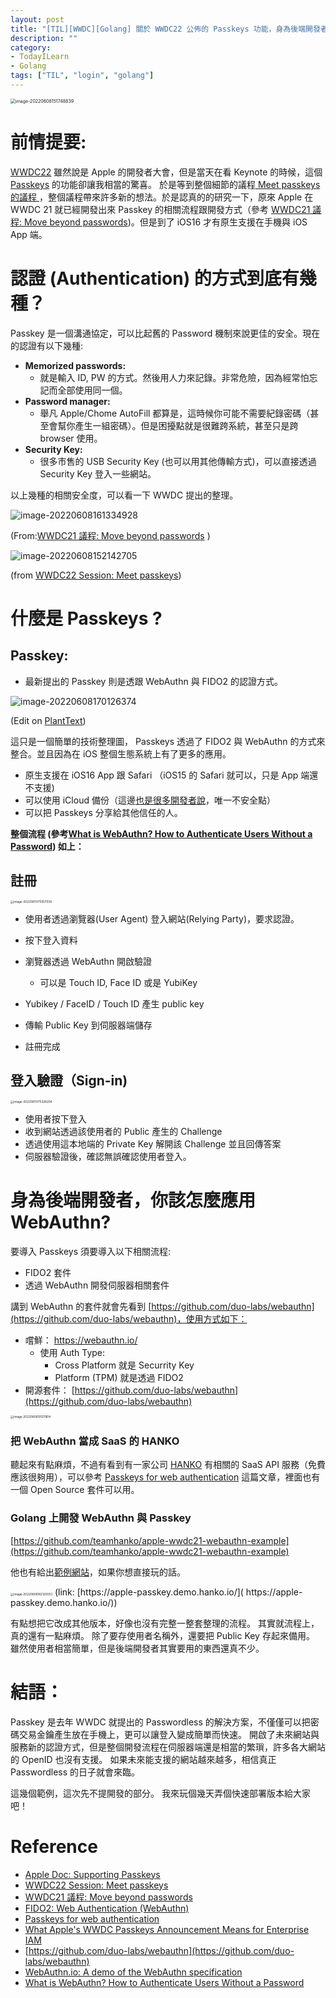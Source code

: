 ```yaml
---
layout: post
title: "[TIL][WWDC][Golang] 關於 WWDC22 公佈的 Passkeys 功能，身為後端開發者你該知道什麼?"
description: ""
category: 
- TodayILearn
- Golang
tags: ["TIL", "login", "golang"]
---
```


<img src="../images/2021/image-20220608151748839.png" alt="image-20220608151748839" style="zoom:50%;" />



# 前情提要:

[WWDC22](https://developer.apple.com/videos/wwdc2022/) 雖然說是 Apple 的開發者大會，但是當天在看 Keynote 的時候，這個 [Passkeys](https://developer.apple.com/documentation/authenticationservices/public-private_key_authentication/supporting_passkeys) 的功能卻讓我相當的驚喜。 於是等到整個細節的議程[ Meet passkeys 的議程 ](https://developer.apple.com/videos/play/wwdc2022/10092/)，整個議程帶來許多新的想法。於是認真的的研究一下，原來 Apple 在 WWDC 21 就已經開發出來 Passkey 的相關流程跟開發方式（參考 [WWDC21 議程: Move beyond passwords](https://developer.apple.com/videos/play/wwdc2021/10106/))。但是到了 iOS16 才有原生支援在手機與 iOS App 端。

# 認證 (Authentication) 的方式到底有幾種？

Passkey 是一個溝通協定，可以比起舊的 Password 機制來說更佳的安全。現在的認證有以下幾種:

- **Memorized passwords:**
  - 就是輸入 ID, PW 的方式。然後用人力來記錄。非常危險，因為經常怕忘記而全部使用同一個。
- **Password manager:**
  - 舉凡 Apple/Chome AutoFill 都算是，這時候你可能不需要紀錄密碼（甚至會幫你產生一組密碼）。但是困擾點就是很難跨系統，甚至只是跨 browser 使用。
- **Security Key:**
  - 很多市售的 USB Security Key (也可以用其他傳輸方式)，可以直接透過 Security Key 登入一些網站。

以上幾種的相關安全度，可以看一下 WWDC 提出的整理。



![image-20220608161334928](../images/2021/image-20220608161334928.png)

(From:[WWDC21 議程: Move beyond passwords](https://developer.apple.com/videos/play/wwdc2021/10106/) )

![image-20220608152142705](../images/2021/image-20220608152142705.png)

(from [WWDC22 Session: Meet passkeys](https://developer.apple.com/videos/play/wwdc2022/10092/))

# 什麼是 Passkeys ? 

## **Passkey:**

- 最新提出的 Passkey 則是透跟 WebAuthn 與 FIDO2 的認證方式。

![image-20220608170126374](../images/2021/image-20220608170126374.png)

(Edit on [PlantText](https://www.planttext.com/?text=SoWkIImgAStDuU8goIp9ILLuENtEisbx508IYukpKokB5PxFQdc-RTFprJEVjNS-dxBY-UmT81LT3IyMJdwsjV7vYkx73KrSN4_sxWTAlcXeLR3HrRLJUDRP_MpbV2k5bmtzBnlx5DmyNVoD580YJpks0SrxiQhtnTfEZHVjdI-RL-WeFEjfVxwbMvCBeWbY0CHAAuMdJPjVDZGg19GcvMGcAtYdLiAC34zDSYmjoSXJ05lla9gN0lG30000))

這只是一個簡單的技術整理圖， Passkeys 透過了 FIDO2 與 WebAuthn 的方式來整合。並且因為在 iOS 整個生態系統上有了更多的應用。

- 原生支援在 iOS16 App 跟 Safari  （iOS15 的 Safari 就可以，只是 App 端還不支援)
- 可以使用 iCloud 備份（這邊[也是很多開發者說](https://blog.hypr.com/what-apples-wwdc-passkeys-announcement-means-for-enterprise-iam)，唯一不安全點）
- 可以把 Passkeys 分享給其他信任的人。



**整個流程 (參考[What is WebAuthn? How to Authenticate Users Without a Password](https://www.freecodecamp.org/news/intro-to-webauthn/)) 如上：**

## 註冊

<img src="../images/2021/image-20220615175557038.png" alt="image-20220615175557038" style="zoom:33%;" />

- 使用者透過瀏覽器(User Agent) 登入網站(Relying Party)，要求認證。
- 按下登入資料
- 瀏覽器透過 WebAuthn 開啟驗證
  - 可以是 Touch ID, Face ID 或是 YubiKey

- Yubikey / FaceID / Touch ID  產生 public key 
- 傳輸 Public Key 到伺服器端儲存
- 註冊完成

## 登入驗證（Sign-in)

<img src="../images/2021/image-20220615175328204.png" alt="image-20220615175328204" style="zoom:33%;" />

- 使用者按下登入
- 收到網站透過該使用者的 Public 產生的 Challenge
- 透過使用這本地端的 Private Key 解開該 Challenge 並且回傳答案
- 伺服器驗證後，確認無誤確認使用者登入。

# 身為後端開發者，你該怎麼應用 WebAuthn?

要導入 Passkeys 須要導入以下相關流程:

- FIDO2 套件
- 透過 WebAuthn 開發伺服器相關套件

講到 WebAuthn 的套件就會先看到 [https://github.com/duo-labs/webauthn](https://github.com/duo-labs/webauthn)，使用方式如下：

- 嚐鮮：  https://webauthn.io/
  - 使用 Auth Type: 
    - Cross Platform 就是 Securrity Key
    - Platform (TPM) 就是透過 FIDO2
- 開源套件： [https://github.com/duo-labs/webauthn](https://github.com/duo-labs/webauthn)

<img src="../images/2021/image-20220608191211814.png" alt="image-20220608191211814" style="zoom: 33%;" />



### 把 WebAuthn 當成 SaaS 的 HANKO

聽起來有點麻煩，不過有看到有一家公司 [HANKO](https://www.hanko.io/) 有相關的 SaaS API 服務（免費應該很夠用），可以參考 [Passkeys for web authentication](https://www.hanko.io/blog/passkeys-part-1) 這篇文章，裡面也有一個 Open Source 套件可以用。

### Golang 上開發 WebAuthn 與 Passkey

[https://github.com/teamhanko/apple-wwdc21-webauthn-example](https://github.com/teamhanko/apple-wwdc21-webauthn-example)

他也有給出[範例網站](https://apple-passkey.demo.hanko.io/)，如果你想直接玩的話。

<img src="../images/2021/image-20220608182120053.png" alt="image-20220608182120053" style="zoom:33%;" />
(link: [https://apple-passkey.demo.hanko.io/]( https://apple-passkey.demo.hanko.io/))

有點想把它改成其他版本，好像也沒有完整一整套整理的流程。 其實就流程上，真的還有一點麻煩。 除了要存使用者名稱外，還要把 Public Key 存起來備用。 雖然使用者相當簡單，但是後端開發者其實要用的東西還真不少。

# 結語：

Passkey 是去年 WWDC 就提出的 Passwordless 的解決方案，不僅僅可以把密碼交易金鑰產生放在手機上，更可以讓登入變成簡單而快速。 開啟了未來網站與服務新的認證方式，但是整個開發流程在伺服器端還是相當的繁瑣，許多各大網站的 OpenID 也沒有支援。 如果未來能支援的網站越來越多，相信真正 Passwordless 的日子就會來臨。

這幾個範例，這次先不提開發的部分。 我來玩個幾天弄個快速部署版本給大家吧！

# Reference

-  [Apple Doc: Supporting Passkeys](https://developer.apple.com/documentation/authenticationservices/public-private_key_authentication/supporting_passkeys)
-  [WWDC22 Session: Meet passkeys](https://developer.apple.com/videos/play/wwdc2022/10092/)
-   [WWDC21 議程: Move beyond passwords](https://developer.apple.com/videos/play/wwdc2021/10106/)
-  [FIDO2: Web Authentication (WebAuthn)](https://fidoalliance.org/fido2-2/fido2-web-authentication-webauthn/)
-  [Passkeys for web authentication](https://www.hanko.io/blog/passkeys-part-1)
-  [What Apple's WWDC Passkeys Announcement Means for Enterprise IAM](https://blog.hypr.com/what-apples-wwdc-passkeys-announcement-means-for-enterprise-iam)
-  [https://github.com/duo-labs/webauthn](https://github.com/duo-labs/webauthn)
- [WebAuthn.io: A demo of the WebAuthn specification](https://webauthn.io/)
- [What is WebAuthn? How to Authenticate Users Without a Password](https://www.freecodecamp.org/news/intro-to-webauthn/)





